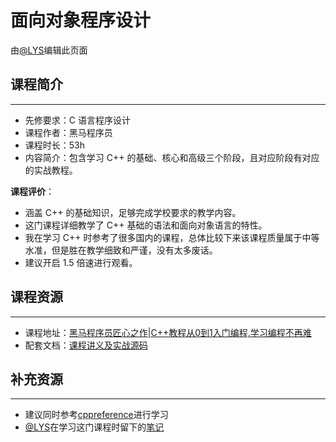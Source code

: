 # 面向对象程序设计

由[@LYS](https://lys2021.com/)编辑此页面

## 课程简介

****

- 先修要求：C 语言程序设计
- 课程作者：黑马程序员
- 课程时长：53h
- 内容简介：包含学习 C++ 的基础、核心和高级三个阶段，且对应阶段有对应的实战教程。

**课程评价**：

* 涵盖 C++ 的基础知识，足够完成学校要求的教学内容。
* 这门课程详细教学了 C++ 基础的语法和面向对象语言的特性。
* 我在学习 C++ 时参考了很多国内的课程，总体比较下来该课程质量属于中等水准，但是胜在教学细致和严谨，没有太多废话。
* 建议开启 1.5 倍速进行观看。

<!-- 介绍学习该门课程主观感受，内容包括但不限于：
    （1）课程覆盖的知识点范围
    （2）与同类课程相比它的优势与特点
    （3）学习这门课程的体验与感受
    （4）自学这门课的注意点（踩过的坑、难度预警等等）
    （5）... ...
-->

## 课程资源

****

- 课程地址：[黑马程序员匠心之作|C++教程从0到1入门编程,学习编程不再难](https://www.bilibili.com/video/BV1et411b73Z/?spm_id_from=333.337.search-card.all.click&vd_source=ce95ad6607d316dd76f87b90ab69fa3f)
- 配套文档：[课程讲义及实战源码](https://pan.baidu.com/s/1-evT1VTREPXE-Ii6mDwEuw?pwd=haue)

## 补充资源

****

* 建议同时参考[cppreference](https://zh.cppreference.com/w/%E9%A6%96%E9%A1%B5)进行学习
* [@LYS](https://lys2021.com/)在学习这门课程时留下的[笔记](https://lys2021.com/?p=740)